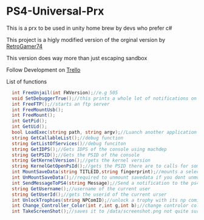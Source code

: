 # PS4-Universal-Prx
This is a prx to be used in unity home brew by devs who prefer c#


This project is a higly modified version of the orginal version by [RetroGamer74](https://github.com/RetroGamer74/PS4_UnjailPlugin_Unity_NativeCode)

This version does way more than just escaping sandbox 

Follow Development on [Trello](https://trello.com/c/NThzaJzZ/65-universal-plugin-for-unity)


List of functions 
```csharp
  int FreeUnjail(int FWVersion);//e.g 505
  void SetDebuggerTrue();//this prints a whole lot of notifications on the console
  int FreeFTP();//starts an ftp server
  int FreeMountUsb();
  int FreeMount();
  int GetPid();
  int GetUid();
  bool LoadExec(string path, string argv);//Luanch another application from our application
  string GetCallableList();//debug function
  string GetListOfServices()//debug funciton
  string GetIDPS();//Gets IDPS of the console using machdep
  string GetPSID();//Gets the PSID of the console
  string GetKernelVersion();//gets the kernel version
  string KernelGetOpenPsId();//gets the PSID there are to calls for some reason
  int MountSaveData(string TITLEID,string fingerprint);//mounts a selected 
  int UnMountSaveData();//required to unmount savedata if you dont unmount it will cause an app crash
  int SendMessageToPS4(string Message);//Send a notification to the ps4
  string GetUsername();//username of the current user
  string GetUserId();//gets the userid of the current urser
  int UnlockTrophies(string NPComID);//unlock a trophy with its np comid
  int Change_Controller_Color(int r,int g,int b);//change controlor color to whatever you want
  int TakeScreenShot();//saves it to /data/screenshot.png not quite sure why you would need this 
```
